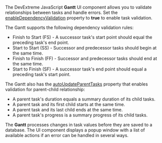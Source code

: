 The DevExtreme JavaScript **Gantt** UI component allows you to validate relationships between tasks and handle errors. Set the [enableDependencyValidation](/Documentation/ApiReference/UI_Components/dxGantt/Configuration/validation/#enableDependencyValidation) property to **true** to enable task validation.

The Gantt supports the following dependency validation rules:

* Finish to Start (FS) - A successor task's start point should equal the preceding task's end point.
* Start to Start (SS) - Successor and predecessor tasks should begin at the same time.
* Finish to Finish (FF) - Successor and predecessor tasks should end at the same time.
* Start to Finish (SF) - A successor task's end point should equal a preceding task's start point.

The Gantt also has the [autoUpdateParentTasks](/Documentation/ApiReference/UI_Components/dxGantt/Configuration/validation/#autoUpdateParentTasks) property that enables validation for parent-child relationship:

* A parent task's duration equals a summary duration of its child tasks.
* A parent task and its first child starts at the same time.
* A parent task and its last child ends at the same time.
* A parent task's progress is a summary progress of its child tasks.

The **Gantt** processes changes in task values before they are saved to a database. The UI component displays a popup window with a list of available actions if an error can be handled in several ways.
